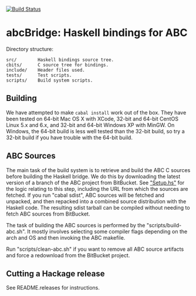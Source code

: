 [![Build
Status](https://travis-ci.org/GaloisInc/abcBridge.svg?branch=master)](https://travis-ci.org/GaloisInc/abcBridge)

# abcBridge: Haskell bindings for ABC

Directory structure:

    src/        Haskell bindings source tree.
    cbits/      C source tree for bindings.
    include/    Header files used.
    tests/      Test scripts.
    scripts/	Build system scripts.

## Building

We have attempted to make `cabal install` work out of the box.  They
have been tested on 64-bit Mac OS X with XCode, 32-bit and 64-bit CentOS
Linux 5.x and 6.x, and 32-bit and 64-bit Windows XP with MinGW. On Windows,
the 64-bit build is less well tested than the 32-bit build, so
try a 32-bit build if you have trouble with the 64-bit build.


## ABC Sources

The main task of the build system is to retrieve and build the ABC C
sources before building the Haskell bridge.  We do this by downloading
the latest version of a branch of the ABC project from BitBucket.  See
["Setup.hs"](./Setup.hs) for the logic relating to this step, including
the URL from which the sources are fetched.  If you run "cabal sdist",
ABC sources will be fetched and unpacked, and then repacked into a
combined source distribution with the Haskell code.  The resulting
sdist tarball can be compiled without needing to fetch ABC sources
from BitBucket.

The task of building the ABC sources is performed by the
"scripts/build-abc.sh".  It mostly involves selecting some compiler
flags depending on the arch and OS and then invoking the ABC makefile.

Run "scripts/clean-abc.sh" if you want to remove all ABC source
artifacts and force a redownload from the BitBucket project.


## Cutting a Hackage release

See README.releases for instructions.
